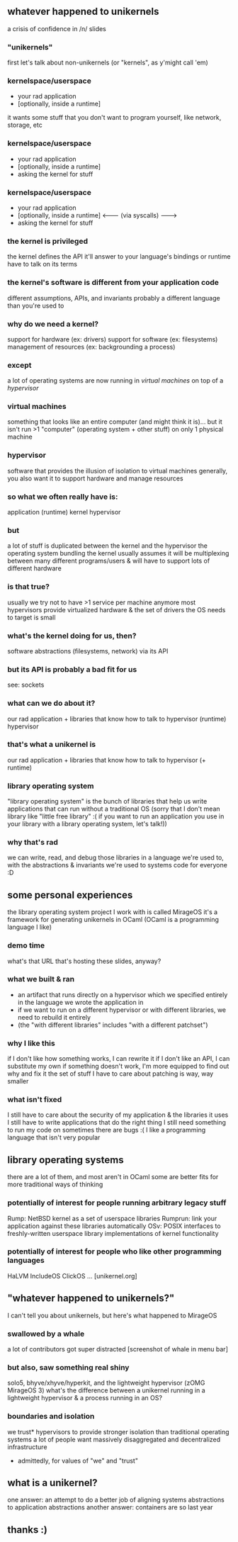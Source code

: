 ## whatever happened to unikernels

a crisis of confidence in /n/ slides

### "unikernels"

first let's talk about non-unikernels (or "kernels", as y'might call 'em)

### kernelspace/userspace

* your rad application
* [optionally, inside a runtime]

it wants some stuff that you don't want to program yourself, like network, storage, etc

### kernelspace/userspace

* your rad application
* [optionally, inside a runtime]
* asking the kernel for stuff

### kernelspace/userspace

* your rad application
* [optionally, inside a runtime]
<--- (via syscalls) --->
* asking the kernel for stuff

### the kernel is privileged

the kernel defines the API it'll answer to
your language's bindings or runtime have to talk on its terms

### the kernel's software is different from your application code

different assumptions, APIs, and invariants
probably a different language than you're used to

### why do we need a kernel?

support for hardware (ex: drivers)
support for software (ex: filesystems)
management of resources (ex: backgrounding a process)

### except <!-- time check: 7 min in rehearsal -->

a lot of operating systems are now running in *virtual machines* on top of a *hypervisor*

### virtual machines

something that looks like an entire computer (and might think it is)... but it isn't
run >1 "computer" (operating system + other stuff) on only 1 physical machine

### hypervisor

software that provides the illusion of isolation to virtual machines
generally, you also want it to support hardware and manage resources

### so what we often really have is:

application
(runtime)
kernel
hypervisor

### but

a lot of stuff is duplicated between the kernel and the hypervisor
the operating system bundling the kernel usually assumes it will be multiplexing between many different programs/users & will have to support lots of different hardware

### is that true?

usually we try not to have >1 service per machine anymore
most hypervisors provide virtualized hardware & the set of drivers the OS needs to target is small

### what's the kernel doing for us, then?

software abstractions (filesystems, network)
via its API

### but its API is probably a bad fit for us

see: sockets

### what can we do about it?

our rad application + libraries that know how to talk to hypervisor
(runtime)
hypervisor

### that's what a unikernel is

our rad application + libraries that know how to talk to hypervisor (+ runtime)

### library operating system

"library operating system" is the bunch of libraries that help us write applications that can run without a traditional OS
(sorry that I don't mean library like "little free library" :( if you want to run an application you use in your library with a library operating system, let's talk!))

### why that's rad

we can write, read, and debug those libraries in a language we're used to, with the abstractions & invariants we're used to
systems code for everyone :D

## some personal experiences

the library operating system project I work with is called MirageOS
it's a framework for generating unikernels in OCaml
(OCaml is a programming language I like)

### demo time

what's that URL that's hosting these slides, anyway?

### what we built & ran

* an artifact that runs directly on a hypervisor which we specified entirely in the language we wrote the application in
* if we want to run on a different hypervisor or with different libraries, we need to rebuild it entirely
* (the "with different libraries" includes "with a different patchset")

### why I like this

if I don't like how something works, I can rewrite it
if I don't like an API, I can substitute my own
if something doesn't work, I'm more equipped to find out why and fix it
the set of stuff I have to care about patching is way, way smaller

### what isn't fixed

I still have to care about the security of my application & the libraries it uses
I still have to write applications that do the right thing
I still need something to run my code on
sometimes there are bugs :(
I like a programming language that isn't very popular

## library operating systems

there are a lot of them, and most aren't in OCaml
some are better fits for more traditional ways of thinking

### potentially of interest for people running arbitrary legacy stuff

Rump: NetBSD kernel as a set of userspace libraries
Rumprun: link your application against these libraries automatically
OSv: POSIX interfaces to freshly-written userspace library implementations of kernel functionality

### potentially of interest for people who like other programming languages

HaLVM
IncludeOS
ClickOS
... [unikernel.org]

## "whatever happened to unikernels?"

I can't tell you about unikernels, but here's what happened to MirageOS

### swallowed by a whale

a lot of contributors got super distracted
[screenshot of whale in menu bar]

### but also, saw something real shiny

solo5, bhyve/xhyve/hyperkit, and the lightweight hypervisor (zOMG MirageOS 3)
what's the difference between a unikernel running in a lightweight hypervisor & a process running in an OS?

### boundaries and isolation

we trust* hypervisors to provide stronger isolation than traditional operating systems
a lot of people want massively disaggregated and decentralized infrastructure

* admittedly, for values of "we" and "trust"

## what is a unikernel?

one answer: an attempt to do a better job of aligning systems abstractions to application abstractions
another answer: containers are so last year

## thanks :)
